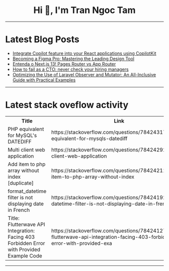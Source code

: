 <h1 align="center">Hi 👋, I'm Tran Ngoc Tam</h1>

---

# Latest Blog Posts 
<!-- BLOG-POST-LIST:START -->
- [Integrate Copilot feature into your React applications using CopilotKit](https://dev.to/ngviethoang/integrate-copilot-feature-into-your-react-applications-using-copilotkit-2nga)
- [Becoming a Figma Pro: Mastering the Leading Design Tool](https://dev.to/attaelahi/becoming-a-figma-pro-mastering-the-leading-design-tool-514l)
- [Entenda o Next.js 13! Pages Router vs App Router](https://dev.to/henriquevital/entenda-o-nextjs-13-pages-router-vs-app-router-1nim)
- [How to fail as a CTO: never check your hiring managers](https://dev.to/andrew_panfilov/how-to-fail-as-a-cto-never-check-your-hiring-managers-1971)
- [Optimizing the Use of Laravel Observer and Mutator: An All-Inclusive Guide with Practical Examples](https://dev.to/asfiaaiman/optimizing-the-use-of-laravel-observer-and-mutator-an-all-inclusive-guide-with-practical-examples-33cg)
<!-- BLOG-POST-LIST:END -->

---

# Latest stack oveflow activity
<table>
  <tr><th>Title</th><th>Link</th></tr>
  <!-- STACKOVERFLOW:START --><tr><td>PHP equivalent for MySQL&#39;s DATEDIFF</td><td>https://stackoverflow.com/questions/78424317/php-equivalent-for-mysqls-datediff</td></tr><tr><td>Multi client web application</td><td>https://stackoverflow.com/questions/78424292/multi-client-web-application</td></tr><tr><td>Add item to php array without index [duplicate]</td><td>https://stackoverflow.com/questions/78424211/add-item-to-php-array-without-index</td></tr><tr><td>format_datetime filter is not displaying date in French</td><td>https://stackoverflow.com/questions/78424192/format-datetime-filter-is-not-displaying-date-in-french</td></tr><tr><td>Title: Flutterwave API Integration: Facing 403 Forbidden Error with Provided Example Code</td><td>https://stackoverflow.com/questions/78424127/title-flutterwave-api-integration-facing-403-forbidden-error-with-provided-exa</td></tr><!-- STACKOVERFLOW:END -->
</table>

---


